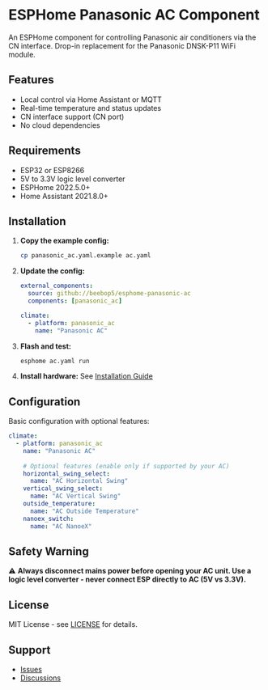 # ESPHome Panasonic AC Component

An ESPHome component for controlling Panasonic air conditioners via the CN interface. Drop-in replacement for the Panasonic DNSK-P11 WiFi module.

## Features

- Local control via Home Assistant or MQTT
- Real-time temperature and status updates
- CN interface support (CN port)
- No cloud dependencies

## Requirements

- ESP32 or ESP8266
- 5V to 3.3V logic level converter
- ESPHome 2022.5.0+
- Home Assistant 2021.8.0+

## Installation

1. **Copy the example config:**
   ```bash
   cp panasonic_ac.yaml.example ac.yaml
   ```

2. **Update the config:**
   ```yaml
   external_components:
     source: github://beebop5/esphome-panasonic-ac
     components: [panasonic_ac]
   
   climate:
     - platform: panasonic_ac
       name: "Panasonic AC"
   ```

3. **Flash and test:**
   ```bash
   esphome ac.yaml run
   ```

4. **Install hardware:** See [Installation Guide](README.INSTALLATION.md)

## Configuration

Basic configuration with optional features:

```yaml
climate:
  - platform: panasonic_ac
    name: "Panasonic AC"
    
    # Optional features (enable only if supported by your AC)
    horizontal_swing_select:
      name: "AC Horizontal Swing"
    vertical_swing_select:
      name: "AC Vertical Swing"
    outside_temperature:
      name: "AC Outside Temperature"
    nanoex_switch:
      name: "AC NanoeX"
```

## Safety Warning

⚠️ **Always disconnect mains power before opening your AC unit. Use a logic level converter - never connect ESP directly to AC (5V vs 3.3V).**

## License

MIT License - see [LICENSE](LICENSE) for details.

## Support

- [Issues](https://github.com/beebop5/esphome-panasonic-ac/issues)
- [Discussions](https://github.com/beebop5/esphome-panasonic-ac/discussions)